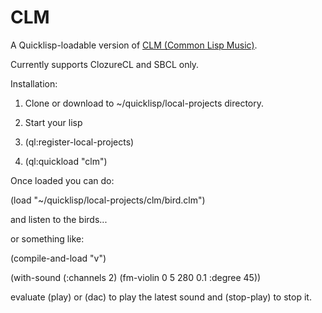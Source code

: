 # CLM
A Quicklisp-loadable version of [CLM (Common Lisp Music)](https://ccrma.stanford.edu/software/snd/snd/clm.html).

Currently supports ClozureCL and SBCL only.

Installation:

1) Clone or download to ~/quicklisp/local-projects directory.

2) Start your lisp

3) (ql:register-local-projects)

4) (ql:quickload "clm")


Once loaded you can do:

(load "~/quicklisp/local-projects/clm/bird.clm")

and listen to the birds...

or something like:

(compile-and-load "v")

(with-sound (:channels 2)
	   (fm-violin 0 5 280 0.1 :degree 45))

evaluate (play) or (dac) to play the latest sound
and (stop-play) to stop it.